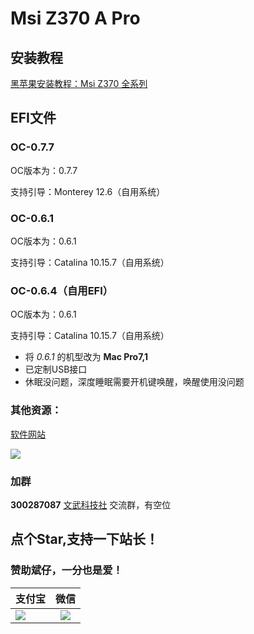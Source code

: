 # Msi Z370 A Pro

## 安装教程

[黑苹果安装教程：Msi Z370 全系列](https://www.wangdu.site/hackintosh/1198.html)

## EFI文件

### OC-0.7.7

OC版本为：0.7.7

支持引导：Monterey 12.6（自用系统）

### OC-0.6.1

OC版本为：0.6.1

支持引导：Catalina 10.15.7（自用系统）

### OC-0.6.4（自用EFI）

OC版本为：0.6.1

支持引导：Catalina 10.15.7（自用系统）

- 将 *0.6.1* 的机型改为 **Mac Pro7,1**
- 已定制USB接口
- 休眠没问题，深度睡眠需要开机键唤醒，唤醒使用没问题

### 其他资源：

[软件网站](https://www.wangdu.site/)

![](https://cdn.jsdelivr.net/gh/dongyubin/WP-CDN@main/20210406143143.gif)


### 加群

**300287087**       <a target="_blank" href="//shang.qq.com/wpa/qunwpa?idkey=0fced924c58ee0997c8560a01bcf4bf34ea684952a90c2bf8094fc2b0903711a">文武科技社</a>   交流群，有空位

## 点个Star,支持一下站长！

### 赞助斌仔，一分也是爱！

| 支付宝                                                       |                             微信                             |
| ------------------------------------------------------------ | :----------------------------------------------------------: |
| ![](https://cdn.jsdelivr.net/gh/dongyubin/WP-CDN@main/20210330152001.jpg) | ![](https://cdn.jsdelivr.net/gh/dongyubin/cdn-imgs/imgs-public/wechatpay.png) |

